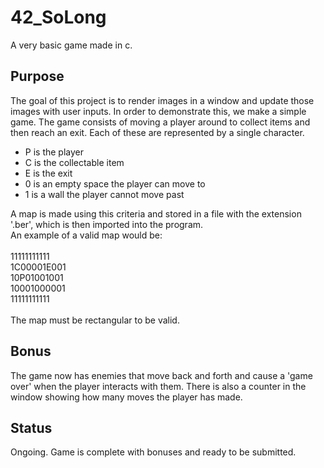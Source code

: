 # 42_SoLong
A very basic game made in c.
## Purpose
The goal of this project is to render images in a window and update those images with user inputs. In order to demonstrate this, we make a simple game.
The game consists of moving a player around to collect items and then reach an exit. Each of these are represented by a single character. <br>
- P is the player
- C is the collectable item
- E is the exit
- 0 is an empty space the player can move to
- 1 is a wall the player cannot move past

A map is made using this criteria and stored in a file with the extension '.ber', which is then imported into the program. <br>
An example of a valid map would be:<br><br>
11111111111<br>
1C00001E001<br>
10P01001001<br>
10001000001<br>
11111111111<br><br>
The map must be rectangular to be valid.
## Bonus
The game now has enemies that move back and forth and cause a 'game over' when the player interacts with them.
There is also a counter in the window showing how many moves the player has made.
## Status
Ongoing. Game is complete with bonuses and ready to be submitted.
